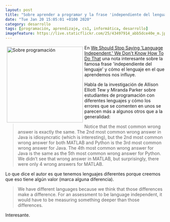 ```yaml
--- 
layout: post
title: "Sobre aprender a programar y la frase 'independiente del lenguaje'"
date: "Tue Jan 20 15:05:01 +0100 2020"
category: desarrollo
tags: [programación, aprendizaje, cs1, informática, desarrollo]
imagefeature: https://live.staticflickr.com/25/43497914_abb5dce40e_m.jpg
---
```


<a href="https://www.flickr.com/photos/fernand0/43497914" title="Sobre programación"><img src="https://live.staticflickr.com/25/43497914_abb5dce40e_m.jpg" width="240"  alt="Sobre programación" style="float:left; margin:5px"></a>
En [We Should Stop Saying 'Language Independent.' We Don't Know How To Do That](https://cacm.acm.org/blogs/blog-cacm/238782-we-should-stop-saying-language-independent-we-dont-know-how-to-do-that/fulltext) una nota interesante sobre la famosa frase 'independiente del lenguaje' y cómo el lenguaje en el que aprendemos nos influye.

Habla de la investigación de Allison Elliott Tew y Miranda Parker sobre estudiantes de programación con diferentes lenguajes y cómo los errores que se comenten en unos se parecen más a algunos otros que a la generalidad:

> Notice that the most common wrong answer is exactly the same. The 2nd most common wrong answer in Java is idiosyncratic (which is interesting), but the 2nd most common wrong answer for both MATLAB and Python is the 3rd most common wrong answer for Java. The 4th most common wrong answer for Java is the same as the 5th most common wrong answer for Python. We didn’t see that wrong answer in MATLAB, but surprisingly, there were only 4 wrong answers for MATLAB.

Lo que dice el autor es que tenemos lenguajes diferentes porque creemos que eso tiene algún valor (marca alguna diferencia).

> We have different languages because we think that those differences make a difference. For an assessment to be language independent, it would have to be measuring something deeper than those differences. 

Interesante.

